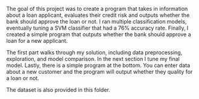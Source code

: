 The goal of this project was to create a program that takes in information about a loan applicant, evaluates their credit risk and outputs whether the bank should approve the loan or not. I ran multiple classification models, eventually tuning a SVM classifier that had a 76% accuracy rate. Finally, I created a simple program that outputs whether the bank should approve a loan for a new applicant. 

The first part walks through my solution, including data preprocessing, exploration, and model comparison. In the next section I tune my final model. Lastly, there is a simple program at the bottom. You can enter data about a new customer and the program will output whether they quality for a loan or not. 

The dataset is also provided in this folder. 
